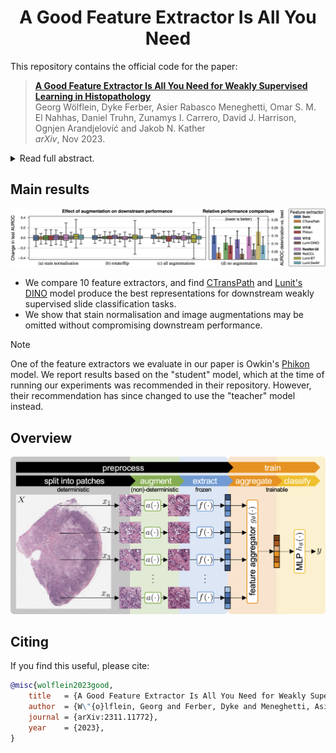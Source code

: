 <div align="center">
<h1>A Good Feature Extractor Is All You Need</h1>
</div>

This repository contains the official code for the paper:

> [**A Good Feature Extractor Is All You Need for Weakly Supervised Learning in Histopathology**](https://arxiv.org/abs/2311.11772)  
> Georg Wölflein, Dyke Ferber, Asier Rabasco Meneghetti, Omar S. M. El Nahhas, Daniel Truhn, Zunamys I. Carrero, David J. Harrison, Ognjen Arandjelović and Jakob N. Kather  
> _arXiv_, Nov 2023.

<details>
<summary>Read full abstract.</summary>
Deep learning is revolutionising pathology, offering novel opportunities in disease prognosis and personalised treatment. Historically, stain normalisation has been a crucial preprocessing step in computational pathology pipelines, and persists into the deep learning era. Yet, with the emergence of feature extractors trained using self-supervised learning (SSL) on diverse pathology datasets, we call this practice into question. In an empirical evaluation of publicly available feature extractors, we find that omitting stain normalisation and image augmentations does not compromise downstream performance, while incurring substantial savings in memory and compute. Further, we show that the top-performing feature extractors are remarkably robust to variations in stain and augmentations like rotation in their latent space. Contrary to previous patch-level benchmarking studies, our approach emphasises clinical relevance by focusing on slide-level prediction tasks in a weakly supervised setting with external validation cohorts. This work represents the most comprehensive robustness evaluation of public pathology SSL feature extractors to date, involving more than 6,000 training runs across nine tasks, five datasets, three downstream architectures, and various preprocessing setups. Our findings stand to streamline digital pathology workflows by minimising preprocessing needs and informing the selection of feature extractors.
</details>

## Main results

![](assets/teaser_AttentionMIL.png)

- We compare 10 feature extractors, and find [CTransPath](https://github.com/Xiyue-Wang/TransPath) and [Lunit's DINO](https://github.com/lunit-io/benchmark-ssl-pathology) model produce the best representations for downstream weakly supervised slide classification tasks.
- We show that stain normalisation and image augmentations may be omitted without compromising downstream performance.

> [!NOTE]
> One of the feature extractors we evaluate in our paper is Owkin's [Phikon](https://github.com/owkin/HistoSSLscaling) model. We report results based on the "student" model, which at the time of running our experiments was recommended in their repository. However, their recommendation has since changed to use the "teacher" model instead.

## Overview
![](assets/overview.png)

## Citing

If you find this useful, please cite:

```bibtex
@misc{wolflein2023good,
    title   = {A Good Feature Extractor Is All You Need for Weakly Supervised Learning in Histopathology}, 
    author  = {W\"{o}lflein, Georg and Ferber, Dyke and Meneghetti, Asier Rabasco and El Nahhas, Omar S. M. and Truhn, Daniel and Carrero, Zunamys I. and Harrison, David J. and Arandjelovi\'{c}, Ognjen and Kather, Jakob N.},
    journal = {arXiv:2311.11772},
    year    = {2023},
}
```